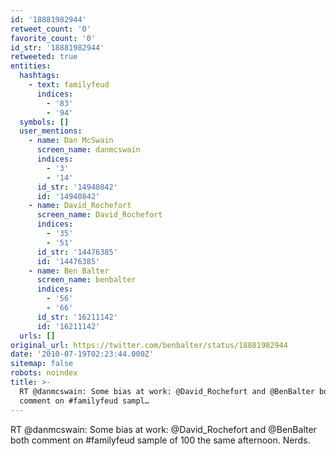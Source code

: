 ```yaml
---
id: '18881982944'
retweet_count: '0'
favorite_count: '0'
id_str: '18881982944'
retweeted: true
entities:
  hashtags:
    - text: familyfeud
      indices:
        - '83'
        - '94'
  symbols: []
  user_mentions:
    - name: Dan McSwain
      screen_name: danmcswain
      indices:
        - '3'
        - '14'
      id_str: '14940842'
      id: '14940842'
    - name: David_Rochefort
      screen_name: David_Rochefort
      indices:
        - '35'
        - '51'
      id_str: '14476385'
      id: '14476385'
    - name: Ben Balter
      screen_name: benbalter
      indices:
        - '56'
        - '66'
      id_str: '16211142'
      id: '16211142'
  urls: []
original_url: https://twitter.com/benbalter/status/18881982944
date: '2010-07-19T02:23:44.000Z'
sitemap: false
robots: noindex
title: >-
  RT @danmcswain: Some bias at work: @David_Rochefort and @BenBalter both
  comment on #familyfeud sampl…
---
```


RT @danmcswain: Some bias at work: @David_Rochefort and @BenBalter both comment on #familyfeud sample of 100 the same afternoon. Nerds.